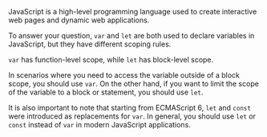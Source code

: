 JavaScript is a high-level programming language used to create interactive web pages and dynamic web applications. 

To answer your question, `var` and `let` are both used to declare variables in JavaScript, but they have different scoping rules. 

`var` has function-level scope, while `let` has block-level scope. 

In scenarios where you need to access the variable outside of a block scope, you should use `var`. On the other hand, if you want to limit the scope of the variable to a block or statement, you should use `let`. 

It is also important to note that starting from ECMAScript 6, `let` and `const` were introduced as replacements for `var`. In general, you should use `let` or `const` instead of `var` in modern JavaScript applications.
